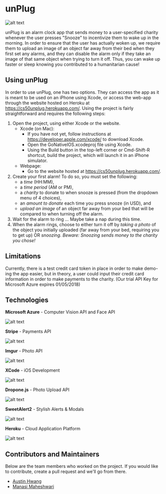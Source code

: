 # unPlug
![alt text](https://i.imgur.com/mAQuqQ6.png)

unPlug is an alarm clock app that sends money to a user-specified charity whenever the user presses "Snooze" to incentivize them to wake up in the morning. In order to ensure that the user has actually woken up, we require them to upload an image of an object far away from their bed when they first set any alarms, and they can disable the alarm only if they take an image of that same object when trying to turn it off. Thus, you can wake up faster or sleep knowing you contributed to a humanitarian cause!

## Using unPlug
In order to use unPlug, one has two options. They can access the app as it is meant to be used on an iPhone using Xcode, or access the web-app through the website hosted on Heroku at https://cs50unplug.herokuapp.com/. Using the project is fairly straightforward and requires the following steps:
1. Open the project, using either Xcode or the website.
    * Xcode (on Mac): 
        * If you have not yet, follow instructions at https://developer.apple.com/xcode/ to download Xcode. 
        * Open the GoNativeIOS.xcodeproj file using Xcode.
        * Using the Build button in the top-left corner or Cmd-Shift-R shortcut, build the project, which will launch it in an iPhone simulator.
    * Webpage: 
        * Go to the website hosted at https://cs50unplug.herokuapp.com/.
2. Create your first alarm! To do so, you must set the following:
    * a *time* (HH:MM),
    * a *time period* (AM or PM), 
    * a *charity* to donate to when snooze is pressed (from the dropdown menu of 4 choices), 
    * an *amount to donate* each time you press snooze (in USD), and 
    * *upload an image* of an object far away from your bed that will be compared to when turning off the alarm.
3. Wait for the alarm to ring … Maybe take a nap during this time.
4. When the alarm rings, choose to either turn it off by *taking a photo* of the object you initially uploaded (far away from your bed, requiring you to get up) OR *snoozing*. *Beware: Snoozing sends money to the charity you chose!* 
## Limitations
Currently, there is a test credit card token in place in order to make demo-ing the app easier, but in theory, a user could input their credit card information in order to make payments to the charity.
(Our trial API Key for Microsoft Azure expires 01/05/2018)

## Technologies
<p> <b>Microsoft Azure</b> - Computer Vision API and Face API</p> 

![alt text](https://www.westconcomstor.com/content/dam/wcgcom/Global/Cloud/Vendors/Microsoft/Azure/Azure%20cloud.png)

<p> <b>Stripe</b> - Payments API</p>

![alt text](https://cdn.slidesharecdn.com/ss_thumbnails/stripe-170224113653-thumbnail-4.jpg?cb=1487936764)

<p> <b>Imgur</b> - Photo API</p>

![alt text](https://i.imgur.com/gZ0IUVh.png)

<p> <b>XCode</b> - iOS Development</p>

![alt text](https://cdn.macrumors.com/article-new/2015/09/xcode-6-250x250.png)

<p> <b>Dropone.js</b> - Photo Upload API</p>

![alt text](https://dab1nmslvvntp.cloudfront.net/wp-content/uploads/2016/08/1470508920Screenshot-2016-08-06-14.36.57.png)

<p> <b>SweetAlert2</b> - Stylish Alerts & Modals</p>

![alt text](https://limonte.github.io/sweetalert2/assets/swal2-logo.png)

<p> <b>Heroku</b> - Cloud Application Platform</p>

![alt text](https://softwareengineeringdaily.com/wp-content/uploads/2016/10/herokukafka.png)


## Contributors and Maintainers
Below are the team members who worked on the project. If you would like to contribute, create a pull request and we'll go from there.
- [Austin Hwang](https://github.com/austin-hwang)
- [Manasi Maheshwari](https://github.com/manasi-m)